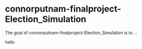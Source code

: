 
# connorputnam-finalproject-Election_Simulation

<!-- badges: start -->
<!-- badges: end -->

The goal of connorputnam-finalproject-Election_Simulation is to ...

hello